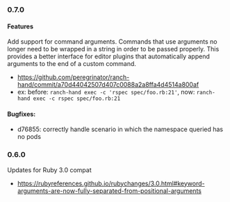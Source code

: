 ### 0.7.0
#### Features
Add support for command arguments. Commands that use arguments no longer need to be wrapped in a string in order to be passed properly. This provides a better interface for editor plugins that automatically append arguments to the end of a custom command.
  - https://github.com/peregrinator/ranch-hand/commit/a70d44042507d407c0088a2a8ffa4d4514a800af
  - ex: before: `ranch-hand exec -c 'rspec spec/foo.rb:21'`, now: `ranch-hand exec -c rspec spec/foo.rb:21`

#### Bugfixes:
- d76855: correctly handle scenario in which the namespace queried has no pods

### 0.6.0

Updates for Ruby 3.0 compat
  - https://rubyreferences.github.io/rubychanges/3.0.html#keyword-arguments-are-now-fully-separated-from-positional-arguments
